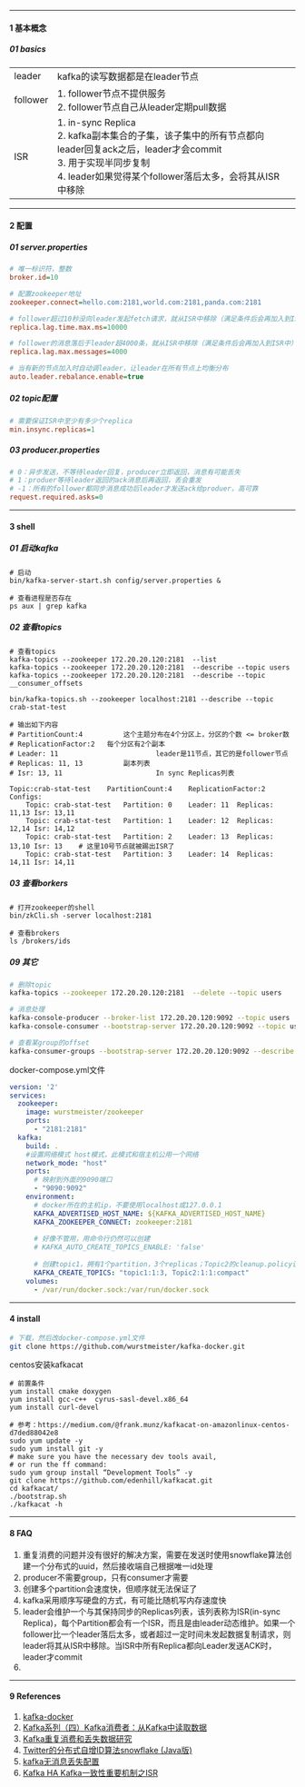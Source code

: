

----

#### 1 基本概念

##### 01 basics

|          |                                                              |      |
| -------- | ------------------------------------------------------------ | ---- |
| leader   | kafka的读写数据都是在leader节点                              |      |
| follower | 1. follower节点不提供服务<br />2. follower节点自己从leader定期pull数据 |      |
| ISR      | 1. in-sync Replica<br />2. kafka副本集合的子集，该子集中的所有节点都向leader回复ack之后，leader才会commit<br />3. 用于实现半同步复制<br />4. leader如果觉得某个follower落后太多，会将其从ISR中移除 |      |



-----

#### 2 配置

##### 01 server.properties

```ini
# 唯一标识符，整数
broker.id=10

# 配置zookeeper地址
zookeeper.connect=hello.com:2181,world.com:2181,panda.com:2181

# follower超过10秒没向leader发起fetch请求，就从ISR中移除（满足条件后会再加入到ISR中）
replica.lag.time.max.ms=10000

# follower的消息落后于leader超4000条，就从ISR中移除（满足条件后会再加入到ISR中）
replica.lag.max.messages=4000

# 当有新的节点加入时自动调leader，让leader在所有节点上均衡分布
auto.leader.rebalance.enable=true
```



##### 02 topic配置

```ini
# 需要保证ISR中至少有多少个replica
min.insync.replicas=1 
```



##### 03 producer.properties

```ini
# 0：异步发送，不等待leader回复，producer立即返回，消息有可能丢失
# 1：produer等待leader返回的ack消息后再返回，丢会重发
# -1：所有的follower都同步消息成功后leader才发送ack给produer，高可靠
request.required.asks=0
```



----

#### 3 shell

##### 01 启动kafka

```shell
# 启动
bin/kafka-server-start.sh config/server.properties &

# 查看进程是否存在
ps aux | grep kafka
```



##### 02 查看topics

```shell
# 查看topics
kafka-topics --zookeeper 172.20.20.120:2181  --list
kafka-topics --zookeeper 172.20.20.120:2181  --describe --topic users
kafka-topics --zookeeper 172.20.20.120:2181  --describe --topic __consumer_offsets
```



```shell
bin/kafka-topics.sh --zookeeper localhost:2181 --describe --topic crab-stat-test

# 输出如下内容
# PartitionCount:4 			这个主题分布在4个分区上，分区的个数 <= broker数
# ReplicationFactor:2 	每个分区有2个副本
# Leader: 11						leader是11节点，其它的是follower节点
# Replicas: 11, 13			副本列表
# Isr: 13, 11						In sync Replicas列表

Topic:crab-stat-test	PartitionCount:4	ReplicationFactor:2	Configs:
	Topic: crab-stat-test	Partition: 0	Leader: 11	Replicas: 11,13	Isr: 13,11
	Topic: crab-stat-test	Partition: 1	Leader: 12	Replicas: 12,14	Isr: 14,12
	Topic: crab-stat-test	Partition: 2	Leader: 13	Replicas: 13,10	Isr: 13    # 这里10号节点就被踢出ISR了
	Topic: crab-stat-test	Partition: 3	Leader: 14	Replicas: 14,11	Isr: 14,11
```



##### 03 查看borkers

```shell
# 打开zookeeper的shell
bin/zkCli.sh -server localhost:2181

# 查看brokers
ls /brokers/ids
```



##### 09 其它


```bash
# 删除topic
kafka-topics --zookeeper 172.20.20.120:2181  --delete --topic users

# 消息处理
kafka-console-producer --broker-list 172.20.20.120:9092 --topic users
kafka-console-consumer --bootstrap-server 172.20.20.120:9092 --topic users --from-beginning

# 查看某group的offset
kafka-consumer-groups --bootstrap-server 172.20.20.120:9092 --describe --group user-behaviour

```



docker-compose.yml文件

```yml
version: '2'
services:
  zookeeper:
    image: wurstmeister/zookeeper
    ports:
      - "2181:2181"
  kafka:
    build: .
    #设置网络模式 host模式，此模式和宿主机公用一个网络
    network_mode: "host"
    ports:
      # 映射到外面的9090端口
      - "9090:9092"
    environment:
      # docker所在的主机ip，不要使用localhost或127.0.0.1
      KAFKA_ADVERTISED_HOST_NAME: ${KAFKA_ADVERTISED_HOST_NAME}
      KAFKA_ZOOKEEPER_CONNECT: zookeeper:2181
      
      # 好像不管用，用命令行仍然可以创建
      # KAFKA_AUTO_CREATE_TOPICS_ENABLE: 'false'
      
      # 创建topic1，拥有1个partition，3个replicas；Topic2的cleanup.policy设置为compact
      KAFKA_CREATE_TOPICS: "topic1:1:3, Topic2:1:1:compact"
    volumes:
      - /var/run/docker.sock:/var/run/docker.sock
```



----

#### 4 install

```bash
# 下载，然后改docker-compose.yml文件
git clone https://github.com/wurstmeister/kafka-docker.git
```



centos安装kafkacat

```shell
# 前置条件
yum install cmake doxygen
yum install gcc-c++  cyrus-sasl-devel.x86_64
yum install curl-devel

# 参考：https://medium.com/@frank.munz/kafkacat-on-amazonlinux-centos-d7ded88042e8
sudo yum update -y
sudo yum install git -y
# make sure you have the necessary dev tools avail, 
# or run the ff command:
sudo yum group install “Development Tools” -y
git clone https://github.com/edenhill/kafkacat.git
cd kafkacat/
./bootstrap.sh
./kafkacat -h
```





------

#### 8 FAQ

1. 重复消费的问题并没有很好的解决方案，需要在发送时使用snowflake算法创建一个分布式的uuid，然后接收端自己根据唯一id处理
2. producer不需要group，只有consumer才需要
3. 创建多个partition会速度快，但顺序就无法保证了
4. kafka采用顺序写硬盘的方式，有可能比随机写内存速度快
5. leader会维护一个与其保持同步的Replicas列表，该列表称为ISR(in-sync Replica)，每个Partition都会有一个ISR，而且是由leader动态维护。如果一个follower比一个leader落后太多，或者超过一定时间未发起数据复制请求，则leader将其从ISR中移除。当ISR中所有Replica都向Leader发送ACK时，leader才commit
6. 



------

#### 9 References

1. [kafka-docker](https://hub.docker.com/r/wurstmeister/kafka/)
2. [Kafka系列（四）Kafka消费者：从Kafka中读取数据](http://www.dengshenyu.com/%E5%88%86%E5%B8%83%E5%BC%8F%E7%B3%BB%E7%BB%9F/2017/11/14/kafka-consumer.html)
3. [Kafka重复消费和丢失数据研究](http://blog.zollty.com/b/archive/about-kafka-repeated-consumption-and-lost-data.html)
4. [Twitter的分布式自增ID算法snowflake (Java版)](https://www.cnblogs.com/relucent/p/4955340.html)
5. [kafka无消息丢失配置](https://www.jianshu.com/p/741c506cc3ff)
6. [Kafka HA Kafka一致性重要机制之ISR](https://blog.csdn.net/qq_37502106/article/details/80271800)


